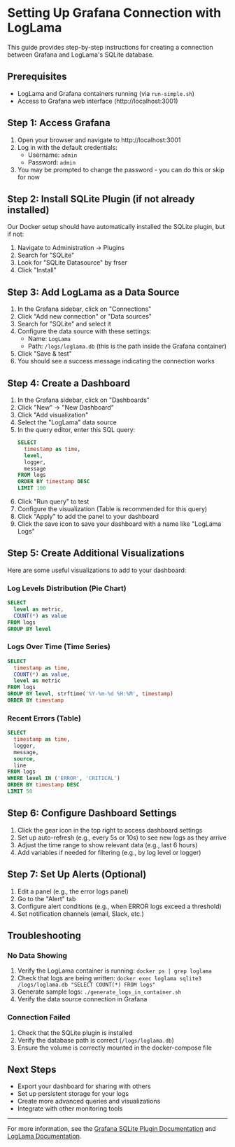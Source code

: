 # Setting Up Grafana Connection with LogLama

This guide provides step-by-step instructions for creating a connection between Grafana and LogLama's SQLite database.

## Prerequisites

- LogLama and Grafana containers running (via `run-simple.sh`)
- Access to Grafana web interface (http://localhost:3001)

## Step 1: Access Grafana

1. Open your browser and navigate to http://localhost:3001
2. Log in with the default credentials:
   - Username: `admin`
   - Password: `admin`
3. You may be prompted to change the password - you can do this or skip for now

## Step 2: Install SQLite Plugin (if not already installed)

Our Docker setup should have automatically installed the SQLite plugin, but if not:

1. Navigate to Administration → Plugins
2. Search for "SQLite"
3. Look for "SQLite Datasource" by frser
4. Click "Install"

## Step 3: Add LogLama as a Data Source

1. In the Grafana sidebar, click on "Connections"
2. Click "Add new connection" or "Data sources"
3. Search for "SQLite" and select it
4. Configure the data source with these settings:
   - Name: `LogLama`
   - Path: `/logs/loglama.db` (this is the path inside the Grafana container)
5. Click "Save & test"
6. You should see a success message indicating the connection works

## Step 4: Create a Dashboard

1. In the Grafana sidebar, click on "Dashboards"
2. Click "New" → "New Dashboard"
3. Click "Add visualization"
4. Select the "LogLama" data source
5. In the query editor, enter this SQL query:
   ```sql
   SELECT 
     timestamp as time, 
     level, 
     logger, 
     message 
   FROM logs 
   ORDER BY timestamp DESC 
   LIMIT 100
   ```
6. Click "Run query" to test
7. Configure the visualization (Table is recommended for this query)
8. Click "Apply" to add the panel to your dashboard
9. Click the save icon to save your dashboard with a name like "LogLama Logs"

## Step 5: Create Additional Visualizations

Here are some useful visualizations to add to your dashboard:

### Log Levels Distribution (Pie Chart)

```sql
SELECT 
  level as metric, 
  COUNT(*) as value 
FROM logs 
GROUP BY level
```

### Logs Over Time (Time Series)

```sql
SELECT 
  timestamp as time, 
  COUNT(*) as value, 
  level as metric 
FROM logs 
GROUP BY level, strftime('%Y-%m-%d %H:%M', timestamp) 
ORDER BY timestamp
```

### Recent Errors (Table)

```sql
SELECT 
  timestamp as time, 
  logger, 
  message, 
  source, 
  line 
FROM logs 
WHERE level IN ('ERROR', 'CRITICAL') 
ORDER BY timestamp DESC 
LIMIT 50
```

## Step 6: Configure Dashboard Settings

1. Click the gear icon in the top right to access dashboard settings
2. Set up auto-refresh (e.g., every 5s or 10s) to see new logs as they arrive
3. Adjust the time range to show relevant data (e.g., last 6 hours)
4. Add variables if needed for filtering (e.g., by log level or logger)

## Step 7: Set Up Alerts (Optional)

1. Edit a panel (e.g., the error logs panel)
2. Go to the "Alert" tab
3. Configure alert conditions (e.g., when ERROR logs exceed a threshold)
4. Set notification channels (email, Slack, etc.)

## Troubleshooting

### No Data Showing

1. Verify the LogLama container is running: `docker ps | grep loglama`
2. Check that logs are being written: `docker exec loglama sqlite3 /logs/loglama.db "SELECT COUNT(*) FROM logs"`
3. Generate sample logs: `./generate_logs_in_container.sh`
4. Verify the data source connection in Grafana

### Connection Failed

1. Check that the SQLite plugin is installed
2. Verify the database path is correct (`/logs/loglama.db`)
3. Ensure the volume is correctly mounted in the docker-compose file

## Next Steps

- Export your dashboard for sharing with others
- Set up persistent storage for your logs
- Create more advanced queries and visualizations
- Integrate with other monitoring tools

---

For more information, see the [Grafana SQLite Plugin Documentation](https://grafana.com/grafana/plugins/frser-sqlite-datasource/) and [LogLama Documentation](https://github.com/py-lama/loglama).
